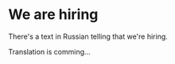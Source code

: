 We are hiring
=============

There's a text in Russian telling that we're hiring.

Translation is comming...
